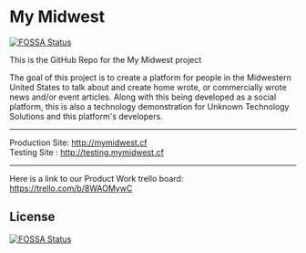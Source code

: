 # My Midwest
[![FOSSA Status](https://app.fossa.com/api/projects/git%2Bgithub.com%2FUnknown-Technology-Solutions%2FMyMidwest.svg?type=shield)](https://app.fossa.com/projects/git%2Bgithub.com%2FUnknown-Technology-Solutions%2FMyMidwest?ref=badge_shield)

This is the GitHub Repo for the My Midwest project

The goal of this project is to create a platform for people in the Midwestern United States to talk about and create home wrote, or commercially wrote news and/or event articles.
Along with this being developed as a social platform, this is also a technology demonstration for Unknown Technology Solutions and this platform's developers.

---

Production Site: http://mymidwest.cf <br>
Testing Site : http://testing.mymidwest.cf

---

Here is a link to our Product Work trello board: https://trello.com/b/8WAOMywC


## License
[![FOSSA Status](https://app.fossa.com/api/projects/git%2Bgithub.com%2FUnknown-Technology-Solutions%2FMyMidwest.svg?type=large)](https://app.fossa.com/projects/git%2Bgithub.com%2FUnknown-Technology-Solutions%2FMyMidwest?ref=badge_large)